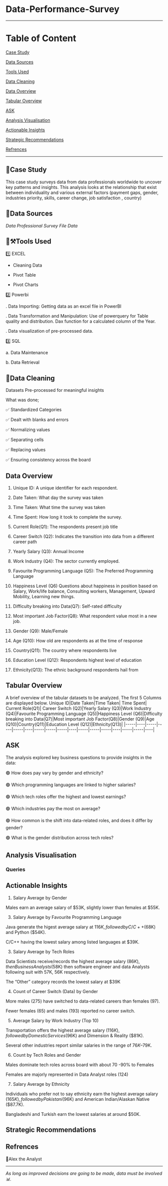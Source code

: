# Data-Performance-Survey

---

# Table of Content

[Case Study](#case-study)

[Data Sources](#data-sources)

[Tools Used](#tools-used)

[Data Cleaning](#data-cleaning)

[Data Overview](#data-overview) 

[Tabular Overview](#tabular-overview) 

[ASK](#ask)

[Analysis Visualisation](#analysis-visualisation)

[Actionable Insights](#actionable-insights)

[Strategic Recommendations](#strategic-recommendations)

[Refrences](#refrences)

---

## 💼Case Study 

This case study surveys data from data professionals worldwide to uncover key patterns and insights. This analysis looks at the relationship that exist between individuality and various external factors (payment gaps, gender, industries priority, skills, career change,  job satisfaction , country)


## 🧩Data Sources

*Data Professional Survey File Data*

## 🔨⚒Tools Used

1️⃣ EXCEL

 - Cleaning Data

- Pivot Table

-	Pivot Charts

2️⃣ Powerbi

.	Data Importing: Getting data as an excel file in PowerBI

.	Data Transformation and Manipulation: Use of powerquery for Table quality and distribution. Dax function for a calculated column of the Year. 

.	Data visualization of pre-processed data.

3️⃣ SQL

a.	Data Maintenance

b.	Data Retrieval 


## 🧹Data Cleaning

Datasets Pre-processed for meaningful insights 

What was done; 

✅ Standardized Categories

✅ Dealt with blanks and errors

✅ Normalizing values

✅ Separating cells

✅ Replacing values

✅ Ensuring consistency across the board


## Data Overview 

1.	Unique ID: A unique identifier for each respondent.

2.	Date Taken: What day the survey was taken

3.	Time Taken: What time the survey was taken 

4.	Time Spent: How long it took to complete the survey.

5.	Current Role(Q1): The respondents present job title

6.	Career Switch (Q2): Indicates the transition into data from a different career path

7.	Yearly Salary (Q3): Annual Income

8.	Work Industry (Q4): The sector currently employed.

9.	Favourite Programming Language (Q5): The Preferred Programming Language 

10.	Happiness Level (Q6) Questions about happiness in position based on Salary, Work/life balance, Consulting workers, Management, Upward Mobility, Learning new things.

11.	Difficulty breaking into Data(Q7): Self-rated difficulty

12.	Most important Job Factor(Q8): What respondent value most in a new job.

13.	Gender (Q9): Male/Female

14.	Age (Q10): How old are respondents as at the time of response

15.	Country(Q11): The country where respondents live

16.	Education Level (Q12): Respondents highest level of education 

17.	Ethnicity(Q13): The ethnic background respondents hail from


## Tabular Overview 

A brief overview of the tabular datasets to be analyzed. The first 5 Columns are displayed below. 
Unique ID|Date Taken|Time Taken| Time Spent|	Current Role(Q1)|	Career Switch (Q2)|Yearly Salary (Q3)|Work Industry (Q4)|Favourite Programming Language (Q5)|Happiness Level (Q6)|Difficulty breaking into Data(Q7)|Most important Job Factor(Q8)|Gender (Q9)|Age (Q10)|Country(Q11)|Education Level (Q12)|Ethnicity(Q13)|
|-----|----|-----|-----|-----|----|-----|-----|-----|----|-----|-----|-----|----|-----|-----|----|

## ASK

The analysis explored key business questions to provide insights in the data:

🟢 How does pay vary by gender and ethnicity?

🟢 Which programming languages are linked to higher salaries?

🟢 Which tech roles offer the highest and lowest earnings?

🟢 Which industries pay the most on average?

 🟢 How common is the shift into data-related roles, and does it differ by gender?

🟢 What is the gender distribution across tech roles?


## Analysis Visualisation

### Queries

## Actionable Insights

1. Salary Average by Gender
   
Males earn an average salary of $53K, slightly lower than females at $55K.

3. Salary Average by Favourite Programming Language

Java generate the higest average salary at $116K, followed by C/C++ ($68K) and Python ($54K).

C/C++ having the lowest salary among listed languages at $39K.

3. Salary Average by Tech Roles

Data Scientists receive/records the highest average salary ($86K), then Business Analysts ($58K) then software engineer and data Analysts following suit with 57K, 56K respectively.

The “Other” category records the lowest salary at $39K

4. Count of Career Switch (Data) by Gender

More males (275) have switched to data-related careers than females (97).

Fewer females (65) and males (193) reported no career switch.

5. Average Salary by Work Industry (Top 10)

Transportation offers the highest average salary ($116K), followed by Domestic Services ($96K) and Dimension & Reality ($81K).

Several other industries report similar salaries in the range of $76K–$79K.

6. Count by Tech Roles and Gender

Males dominate tech roles across board with about 70 -90% to Females 

Females are majorly represented in Data Analyst roles (124) 

7. Salary Average by Ethnicity

Individuals who prefer not to say ethnicity earn the highest average salary ($165K), followed by Pakistani ($96K) and American Indian/Alaskan Native ($87.7K).

Bangladeshi and Turkish earn the lowest salaries at around $50K.


## Strategic Recommendations

## Refrences 

📌Alex the Analyst

---

*As long as improved decisions are going to be made, data must be involved 📊.* 
